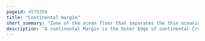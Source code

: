 ```yaml
---
pageid: 4579350
title: "Continental margin"
short_summary: "Zone of the ocean floor that separates the thin oceanic crust from thick continental crust"
description: "A continental Margin is the Outer Edge of continental Crust abutting oceanic Crust under the coastal Waters. It is one of the three major Areas on the ocean Floor with the other two being deep-ocean Basins and mid-ocean Ridges. The continental Margin Consists of three different Features: the continental Rise, the continental Slope, and the continental Shelf. The continental Shelf is the relatively shallow Water Area found close to the Continents. Continental Margins account for 28 Percent of the oceanic Area."
---
```

